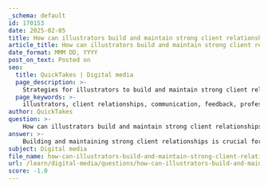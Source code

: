 ```yaml
---
_schema: default
id: 170153
date: 2025-02-05
title: How can illustrators build and maintain strong client relationships?
article_title: How can illustrators build and maintain strong client relationships?
date_format: MMM DD, YYYY
post_on_text: Posted on
seo:
  title: QuickTakes | Digital media
  page_description: >-
    Strategies for illustrators to build and maintain strong client relationships, focusing on communication, feedback, professionalism, and networking.
  page_keywords: >-
    illustrators, client relationships, communication, feedback, professionalism, invoicing, adaptability, networking, community engagement, project management
author: QuickTakes
question: >-
    How can illustrators build and maintain strong client relationships?
answer: >-
    Building and maintaining strong client relationships is crucial for illustrators, especially in a competitive market. Here are several strategies that can help illustrators foster these relationships effectively:\n\n1. **Initial Consultations**: The first meeting with a client is vital. It’s an opportunity to delve into their vision and aspirations. Establishing a clear understanding of the project requirements at this stage sets the foundation for a successful collaboration. Ask open-ended questions to encourage clients to share their ideas and expectations.\n\n2. **Effective Communication**: Clear and consistent communication is key throughout the project lifecycle. This includes regular updates on progress, addressing any concerns promptly, and being transparent about timelines and deliverables. Good communication helps build trust and ensures that both parties are aligned.\n\n3. **Client Management**: Understanding client needs and managing expectations is essential. This involves being proactive in discussing project milestones, potential challenges, and any changes that may arise. Good client management can lead to repeat business and referrals.\n\n4. **Feedback and Collaboration**: Encourage an open line of communication for feedback. Regularly share sketches and drafts with clients, and be receptive to their input. This iterative process not only refines the artwork but also fosters a collaborative atmosphere where clients feel involved and valued.\n\n5. **Professionalism in Invoicing**: Create and manage invoices that clearly outline the services provided, payment terms, and deadlines. Professionalism in financial matters helps build trust and demonstrates reliability.\n\n6. **Ongoing Communication**: Maintain open lines of communication even after project completion. Follow up with clients to gather feedback and express appreciation for their business. This can lead to long-term relationships and future opportunities.\n\n7. **Adaptability**: Be open to constructive criticism and willing to make adjustments based on client feedback. Flexibility in your approach can enhance the final outcome and demonstrate your commitment to meeting client needs.\n\n8. **Networking and Community Engagement**: Engage with other professionals in the illustration community through events, online forums, and social media. Building a network can lead to referrals and collaborative opportunities, further strengthening your client relationships.\n\nBy implementing these strategies, illustrators can create a positive experience for their clients, leading to stronger relationships, repeat business, and a solid reputation in the industry.
subject: Digital media
file_name: how-can-illustrators-build-and-maintain-strong-client-relationships.md
url: /learn/digital-media/questions/how-can-illustrators-build-and-maintain-strong-client-relationships
score: -1.0
---
```


&nbsp;